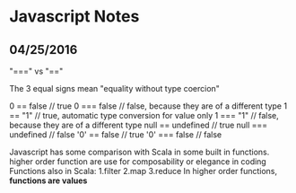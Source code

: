 Javascript Notes
======

04/25/2016
----------

"===" vs "=="

The 3 equal signs mean "equality without type coercion"

0 == false   // true
0 === false  // false, because they are of a different type
1 == "1"     // true, automatic type conversion for value only
1 === "1"    // false, because they are of a different type
null == undefined // true
null === undefined // false
'0' == false // true
'0' === false // false

Javascript has some comparison with Scala in some built in functions.
higher order function are use for composability or elegance in coding
Functions also in Scala:
	1.filter
	2.map
	3.reduce
In higher order functions, **functions are values**